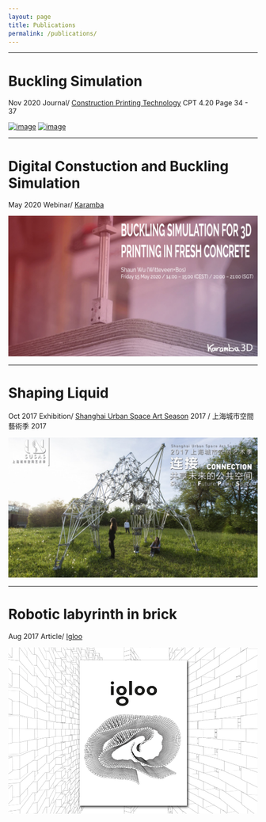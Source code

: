 ```yaml
---
layout: page
title: Publications
permalink: /publications/
---
```

-----

# Buckling Simulation
Nov 2020
Journal/ [Construction Printing Technology][CPT] CPT 4.20 Page 34 - 37

[![image](/assets/publication/BucklingSimulation_01.jpeg)](/assets/publication/BucklingSimulation_01.jpg)
[![image](/assets/publication/BucklingSimulation_02.jpeg)](/assets/publication/BucklingSimulation_02.jpg)

-----

# Digital Constuction and Buckling Simulation
May 2020
Webinar/ [Karamba][KABA]

[![image](/assets/publication/200515_Webinar_3dPrintConcrete.jpg)](/assets/publication/200515_Webinar_3dPrintConcrete.jpg)

-----

# Shaping Liquid
Oct 2017
Exhibition/ [Shanghai Urban Space Art Season][SUSAS] 2017 / 上海城市空間藝術季 2017

[![image](/assets/publication/SUSASoct15_3month.jpg)](/assets/publication/SUSASoct15_3month.jpg)

-----

# Robotic labyrinth in brick
Aug 2017
Article/ [Igloo][ILOO]

[![image](/assets/publication/igloo.jpg)](/assets/publication/igloo.jpg)


[CPT]: https://www.cpt-worldwide.com/
[KABA]: https://www.karamba3d.com/webinar/15-may-2020-3dprintconcrete/
[SUSAS]: http://www.susas.com.cn/2017susas/index.html
[ILOO]: https://www.igloo.ro/igloo-179-parametricism-si-reprezentare/
